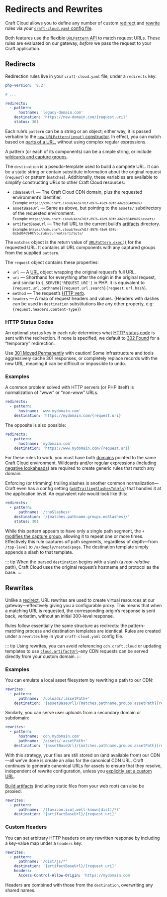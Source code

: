 # Redirects and Rewrites

Craft Cloud allows you to define any number of custom [redirect](#redirects) and [rewrite](#rewrites) rules via your [`craft-cloud.yaml` config file](config.md).

Both features use the flexible [`URLPattern` API](https://developer.mozilla.org/en-US/docs/Web/API/URLPattern/exec) to match request URLs. These rules are evaluated on our gateway, _before_ we pass the request to your Craft application.

## Redirects

Redirection rules live in your `craft-cloud.yaml` file, under a `redirects` key:

```yml
php-version: '8.2'

# ...

redirects:
  - pattern:
      hostname: 'legacy-domain.com'
    destination: 'https://new-domain.com/{request.uri}'
    status: 301
```

Each rule’s `pattern` can be a string or an object; either way, it is passed verbatim to the [`new URLPattern(input)` constructor](https://developer.mozilla.org/en-US/docs/Web/API/URLPattern/URLPattern). In effect, you can match based on [parts of a URL](https://developer.mozilla.org/en-US/docs/Web/API/URLPattern/URLPattern#input), without using complex regular expressions.

A pattern (or each of its components) can be a simple string, or include [wildcards and capture groups](https://developer.mozilla.org/en-US/docs/Web/API/URL_Pattern_API#concepts_and_usage).

The `destination` is a pseudo-template used to build a complete URL. It can be a static string or contain substitute information about the original request (`request`) or pattern (`matches`). Additionally, these variables are available to simplify constructing URLs to other Craft Cloud resources:

- `cdnBaseUrl` — The Craft Cloud CDN domain, plus the requested environment’s identifier.  
  <small>Example: `https://cdn.craft.cloud/4eca7d1f-8976-45e9-89fb-6b2e864d9407/`</small>
- `assetBaseUrl` —  Same as above, but pointing to the `assets/` subdirectory of the requested environment.  
  <small>Example: `https://cdn.craft.cloud/4eca7d1f-8976-45e9-89fb-6b2e864d9407/assets/`</small>
- `artifactBaseUrl` — The full URL to the current build’s [artifacts](builds.md) directory.  
  <small>Example: `https://cdn.craft.cloud/4eca7d1f-8976-45e9-89fb-6b2e864d9407/builds/current/artifacts/`</small>

The `matches` object is the return value of [`URLPattern.exec()`](https://developer.mozilla.org/en-US/docs/Web/API/URLPattern/exec#return_value) for the requested URL. It contains all URL components with any captured groups from the supplied `pattern`.

The `request` object contains these properties:

- `url` — A [URL](https://developer.mozilla.org/en-US/docs/Web/API/URL) object wrapping the original request’s full URL.
- `uri` — Shorthand for everything after the origin in the original request, and similar to `$_SERVER['REQUEST_URI']` in PHP. It is equivalent to `{request.url.pathname}{request.url.search}{request.url.hash}`.
- `method` — The request’s [HTTP verb](https://developer.mozilla.org/en-US/docs/Web/HTTP/Reference/Methods).
- `headers` — A map of request headers and values. (Headers with dashes can be used in `destination` substitutions like any other property, e.g: `{request.headers.Content-Type}`)

### HTTP Status Codes

An optional `status` key in each rule determines what [HTTP status code](https://developer.mozilla.org/en-US/docs/Web/HTTP/Reference/Status) is sent with the redirection. If none is specified, we default to [302 Found](https://developer.mozilla.org/en-US/docs/Web/HTTP/Reference/Status/302) for a “temporary” redirection.

Use [301 Moved Permanently](https://developer.mozilla.org/en-US/docs/Web/HTTP/Reference/Status/301) with caution! Some infrastructure and tools aggressively cache 301 responses, or completely replace records with the new URL, meaning it can be difficult or impossible to undo.

### Examples

A common problem solved with HTTP servers (or PHP itself) is normalization of “www” or “non-www” URLs.

```yml
redirects:
  - pattern:
      hostname: 'www.mydomain.com'
    destination: 'https://mydomain.com/{request.uri}'
```

The opposite is also possible:

```yml
redirects:
  - pattern:
      hostname: 'mydomain.com'
    destination: 'https://www.mydomain.com/{request.uri}'
```

For these rules to work, you must have both [domains](domains.md) pointed to the same Craft Cloud environment. Wildcards and/or regular expressions (including [negative lookaheads](https://www.regular-expressions.info/lookaround.html)) are required to create generic rules that match any domain.

Enforcing (or trimming) trailing slashes is another common normalization—Craft even has a config setting ([`addTrailingSlashesToUrls`](/docs/5.x/reference/config/general.html#addtrailingslashestourls)) that handles it at the application level. An equivalent rule would look like this:

```yml
redirects:
  - pattern:
      pathname: '/:noSlashes+'
    destination: '/{matches.pathname.groups.noSlashes}/'
    status: 301
```

While this pattern appears to have only a single path segment, the `+` [modifies the capture group](https://developer.mozilla.org/en-US/docs/Web/API/URL_Pattern_API#group_modifiers), allowing it to repeat one or more times. Effectively this rule captures _all_ path segments, regardless of depth—from `/top-level` to `/a/deeply/nested/page`. The destination template simply appends a slash to that template.

::: tip
When the parsed `destination` begins with a slash (a _root-relative_ path), Craft Cloud uses the original request’s hostname and protocol as the base.
:::

## Rewrites

Unlike a [redirect](#redirects), URL rewrites are used to create virtual resources at our gateway—effectively giving you a configurable proxy. This means that when a matching URL is requested, the corresponding origin’s response is sent back, verbatim, without an initial 300-level response.

Rules follow essentially the same structure as redirects: the pattern-matching process and destination templates are identical. Rules are created under a `rewrites` key in your `craft-cloud.yaml` config file.

::: tip
Using rewrites, you can avoid referencing `cdn.craft.cloud` or updating templates to use [`cloud.artifactUrl`](builds.md#artifact-urls)–any CDN requests can be served directly from your custom domain.
:::

### Examples

You can emulate a local asset filesystem by rewriting a path to our CDN:

```yml
rewrites:
  - pattern:
      pathname: '/uploads/:assetPath+'
    destination: '{assetBaseUrl}/{matches.pathname.groups.assetPath}{request.url.search}'
```

Similarly, you can serve user uploads from a secondary domain or subdomain:

```yml
rewrites:
  - pattern:
      hostname: 'cdn.mydomain.com'
      pathname: '/assets/:assetPath+'
    destination: '{assetBaseUrl}/{matches.pathname.groups.assetPath}{request.url.search}'
```

With this strategy, your files are still stored on (and available from) our CDN—all we’ve done is create an alias for the canonical CDN URL. Craft continues to generate canonical URLs for assets to ensure that they resolve, independent of rewrite configuration, unless you [explicitly set a custom URL](assets.md#custom-urls).

[Build artifacts](/knowledge-base/cloud-builds) (including static files from your web root) can also be proxied:

```yml
rewrites:
  - pattern:
      pathname: '/(favicon.ico|.well-known|dist)/*?'
    destination: '{artifactBaseUrl}/{request.uri}'
```

### Custom Headers <Since ver="2.16.0" repo="craftcms/cloud-extension-yii2" product="Cloud extension" description="The ability to set custom headers in rewrite rules was added in {product} {ver}." :use-changelog="false" />

You can set arbitrary HTTP headers on any rewritten response by including a key-value map under a `headers` key:

```yml
rewrites:
  - pattern:
      pathname: '/dist/js/*'
    destination: '{artifactBaseUrl}/{request.uri}'
    headers:
      Access-Control-Allow-Origin: 'https://mydomain.com'
```

Headers are combined with those from the `destination`, overwriting any shared names.
